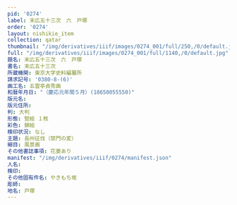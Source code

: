 ```yaml
---
pid: '0274'
label: 末広五十三次　六　戸塚
order: '0274'
layout: nishikie_item
collection: qatar
thumbnail: "/img/derivatives/iiif/images/0274_001/full/250,/0/default.jpg"
full: "/img/derivatives/iiif/images/0274_001/full/1140,/0/default.jpg"
題名: 末広五十三次　六　戸塚
書名: 末広五十三次
所蔵機関: 東京大学史料編纂所
請求記号: '0380-8-(6)'
画工名: 五雲亭貞秀画
和暦年月日: "（慶応元年閏５月）(18650055550)"
版元名: 
版元住所: 
判: 大判
形態: 竪絵 １枚
彩色: 錦絵
検印状況: なし
主題: 長州征伐（禁門の変）
細目: 風景画
その他書誌事項: 花菱あり
manifest: "/img/derivatives/iiif/0274/manifest.json"
人名: 
検印: 
その他固有件名: やきもち坂
彫師: 
地名: 戸塚
---
```

